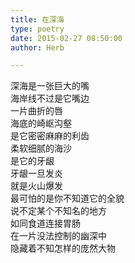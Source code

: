 ```yaml
---  
title: 在深海  
type: poetry  
date: 2015-02-27 08:50:00  
author: Herb  

---  
```

深海是一张巨大的嘴  
海岸线不过是它嘴边  
一片曲折的唇  
海底的崎岖沟壑  
是它密密麻麻的利齿  
柔软细腻的海沙  
是它的牙龈  
牙龈一旦发炎  
就是火山爆发  
最可怕的是你不知道它的全貌  
说不定某个不知名的地方  
如同食道连接胃肠  
在一片没法控制的幽深中  
隐藏着不知怎样的庞然大物  
